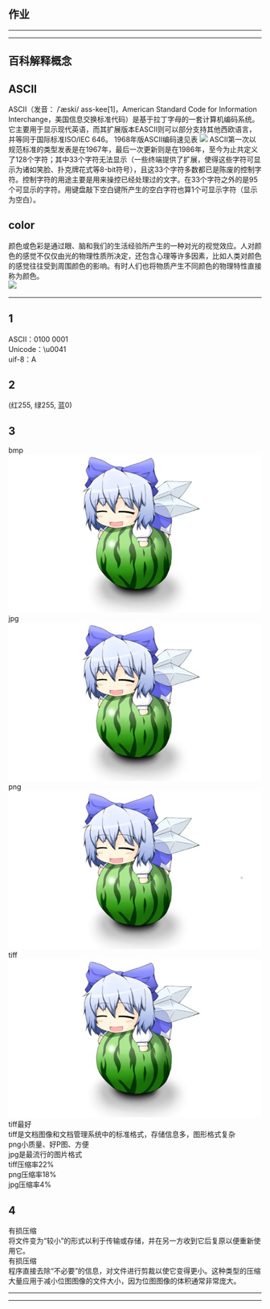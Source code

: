 作业
-
------------
------------

百科解释概念
-

ASCII
-

ASCII（发音： /ˈæski/ ass-kee[1]，American Standard Code for Information Interchange，美国信息交换标准代码）是基于拉丁字母的一套计算机编码系统。它主要用于显示现代英语，而其扩展版本EASCII则可以部分支持其他西欧语言，并等同于国际标准ISO/IEC 646。
1968年版ASCII编码速见表
![](https://upload.wikimedia.org/wikipedia/commons/thumb/c/cf/USASCII_code_chart.png/450px-USASCII_code_chart.png)
ASCII第一次以规范标准的类型发表是在1967年，最后一次更新则是在1986年，至今为止共定义了128个字符；其中33个字符无法显示（一些终端提供了扩展，使得这些字符可显示为诸如笑脸、扑克牌花式等8-bit符号），且这33个字符多数都已是陈废的控制字符。控制字符的用途主要是用来操控已经处理过的文字。在33个字符之外的是95个可显示的字符。用键盘敲下空白键所产生的空白字符也算1个可显示字符（显示为空白）。

color
-

颜色或色彩是通过眼、脑和我们的生活经验所产生的一种对光的视觉效应。人对颜色的感觉不仅仅由光的物理性质所决定，还包含心理等许多因素，比如人类对颜色的感觉往往受到周围颜色的影响。有时人们也将物质产生不同颜色的物理特性直接称为颜色。<br>
![](https://upload.wikimedia.org/wikipedia/commons/thumb/2/2b/SVG_Recognized_color_keyword_names.svg/1024px-SVG_Recognized_color_keyword_names.svg.png)

---------------------------

1
-
ASCII：0100 0001<br>
Unicode：\u0041<br>
uif-8：A<br>

2
-
 (红255, 绿255, 蓝0) 
 
 

 3
 -
 
bmp<br>
![](images/homework.bmp)
jpg<br>
![](images/homework.jpg)
png<br>
![](images/homework.png)
tiff<br>
![](images/homework.tiff)
 tiff最好<br>
tiff是文档图像和文档管理系统中的标准格式，存储信息多，图形格式复杂<br>
png小质量、好P图、方便<br>
jpg是最流行的图片格式<br>
tiff压缩率22%<br>
png压缩率18%<br>
jpg压缩率4%<br>

4
-
有损压缩<br>
将文件变为“较小”的形式以利于传输或存储，并在另一方收到它后复原以便重新使用它。<br>
有损压缩<br>
程序直接去除“不必要”的信息，对文件进行剪裁以使它变得更小。这种类型的压缩大量应用于减小位图图像的文件大小，因为位图图像的体积通常非常庞大。<br>

------------------
------------------